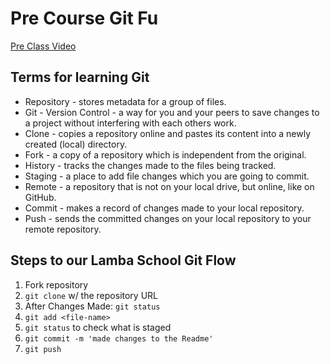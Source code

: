 # Pre Course Git Fu
[Pre Class Video](https://youtu.be/ZihgMcrHOF4)
## Terms for learning Git
 * Repository - stores metadata for a group of files.
 * Git - Version Control - a way for you and your peers to save changes to a project without interfering with each others work.
 * Clone - copies a repository online and pastes its content into a newly created (local) directory.
 * Fork - a copy of a repository which is independent from the original.
 * History - tracks the changes made to the files being tracked.
 * Staging - a place to add file changes which you are going to commit.
 * Remote - a repository that is not on your local drive, but online, like on GitHub.
 * Commit - makes a record of changes made to your local repository.
 * Push - sends the committed changes on your local repository to your remote repository.

## Steps to our Lamba School Git Flow
1. Fork repository
2. `git clone` w/ the repository URL
3. After Changes Made: `git status`
4. `git add <file-name>`
5. `git status` to check what is staged
6. `git commit -m 'made changes to the Readme'`
7. `git push`
